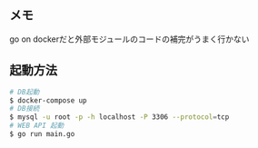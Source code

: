 ## メモ
go on dockerだと外部モジュールのコードの補完がうまく行かない

## 起動方法
```sh
# DB起動
$ docker-compose up
# DB接続
$ mysql -u root -p -h localhost -P 3306 --protocol=tcp
# WEB API 起動
$ go run main.go
```